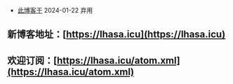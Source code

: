 * [此博客于](https://achuanya.github.io) 2024-01-22 弃用

## 新博客地址：[https://lhasa.icu](https://lhasa.icu)

## 欢迎订阅：[https://lhasa.icu/atom.xml](https://lhasa.icu/atom.xml)
